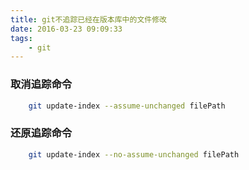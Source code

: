 ```yaml
---
title: git不追踪已经在版本库中的文件修改
date: 2016-03-23 09:09:33
tags:
    - git
---
```

### 取消追踪命令
``` bash
    git update-index --assume-unchanged filePath
```

### 还原追踪命令
``` bash
    git update-index --no-assume-unchanged filePath
```
